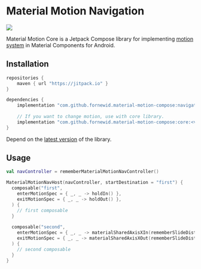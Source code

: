 # Material Motion Navigation

<a href="https://jitpack.io/#fornewid/material-motion-compose"><img src="https://jitpack.io/v/fornewid/material-motion-compose.svg"/></a>

Material Motion Core is a Jetpack Compose library for implementing [motion system](https://material.io/develop/android/theming/motion/) in Material Components for Android.

## Installation

```gradle
repositories {
    maven { url "https://jitpack.io" }
}

dependencies {
    implementation "com.github.fornewid.material-motion-compose:navigation:<version>"
    
    // If you want to change motion, use with core library.
    implementation "com.github.fornewid.material-motion-compose:core:<version>"
}
```

Depend on the [latest version](https://github.com/fornewid/material-motion-compose/releases) of the library.

## Usage

```kotlin
val navController = rememberMaterialMotionNavController()

MaterialMotionNavHost(navController, startDestination = "first") {
  composable("first",
    enterMotionSpec = { _, _ -> holdIn() },
    exitMotionSpec = { _, _ -> holdOut() },
  ) {
    // first composable
  }
  
  composable("second",
    enterMotionSpec = { _, _ -> materialSharedAxisXIn(rememberSlideDistance()) },
    exitMotionSpec = { _, _ -> materialSharedAxisXOut(rememberSlideDistance()) },
  ) {
    // second composable
  }
}
```
